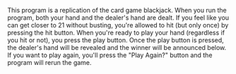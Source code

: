 This program is a replication of the card game blackjack. When you run the program, both your hand and the dealer's hand are dealt. If you feel like you can get closer to 21 without busting, you're allowed to hit (but only once) by pressing the hit button. When you're ready to play your hand (regardless if you hit or not), you press the play button. Once the play button is pressed, the dealer's hand will be revealed and the winner will be announced below. If you want to play again, you'll press the "Play Again?" button and the program will rerun the game.
